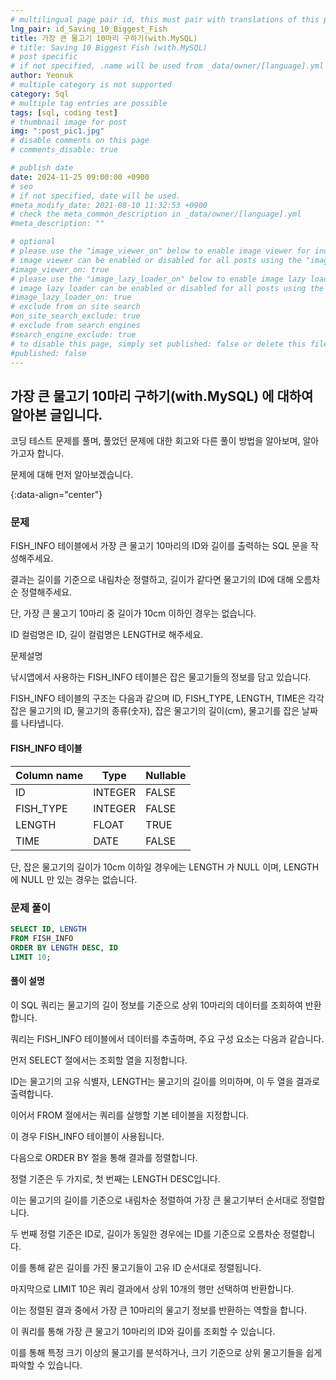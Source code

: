 ```yaml
---
# multilingual page pair id, this must pair with translations of this page. (This name must be unique)
lng_pair: id_Saving_10_Biggest_Fish
title: 가장 큰 물고기 10마리 구하기(with.MySQL)
# title: Saving 10 Biggest Fish (with.MySQL)
# post specific
# if not specified, .name will be used from _data/owner/[language].yml
author: Yeonuk
# multiple category is not supported
category: Sql
# multiple tag entries are possible
tags: [sql, coding test]
# thumbnail image for post
img: ":post_pic1.jpg"
# disable comments on this page
# comments_disable: true

# publish date
date: 2024-11-25 09:00:00 +0900
# seo
# if not specified, date will be used.
#meta_modify_date: 2021-08-10 11:32:53 +0900
# check the meta_common_description in _data/owner/[language].yml
#meta_description: ""

# optional
# please use the "image_viewer_on" below to enable image viewer for individual pages or posts (_posts/ or [language]/_posts folders).
# image viewer can be enabled or disabled for all posts using the "image_viewer_posts: true" setting in _data/conf/main.yml.
#image_viewer_on: true
# please use the "image_lazy_loader_on" below to enable image lazy loader for individual pages or posts (_posts/ or [language]/_posts folders).
# image lazy loader can be enabled or disabled for all posts using the "image_lazy_loader_posts: true" setting in _data/conf/main.yml.
#image_lazy_loader_on: true
# exclude from on site search
#on_site_search_exclude: true
# exclude from search engines
#search_engine_exclude: true
# to disable this page, simply set published: false or delete this file
#published: false
---
```


<!-- outline-start -->

## 가장 큰 물고기 10마리 구하기(with.MySQL) 에 대하여 알아본 글입니다.

코딩 테스트 문제를 풀며, 풀었던 문제에 대한 회고와 다른 풀이 방법을 알아보며, 알아가고자 합니다.

문제에 대해 먼저 알아보겠습니다.

{:data-align="center"}

<!-- outline-end -->

### 문제

FISH_INFO 테이블에서 가장 큰 물고기 10마리의 ID와 길이를 출력하는 SQL 문을 작성해주세요.

결과는 길이를 기준으로 내림차순 정렬하고, 길이가 같다면 물고기의 ID에 대해 오름차순 정렬해주세요.

단, 가장 큰 물고기 10마리 중 길이가 10cm 이하인 경우는 없습니다.

ID 컬럼명은 ID, 길이 컬럼명은 LENGTH로 해주세요.

문제설명

낚시앱에서 사용하는 FISH_INFO 테이블은 잡은 물고기들의 정보를 담고 있습니다.

FISH_INFO 테이블의 구조는 다음과 같으며 ID, FISH_TYPE, LENGTH, TIME은 각각 잡은 물고기의 ID, 물고기의 종류(숫자), 잡은 물고기의 길이(cm), 물고기를 잡은 날짜를 나타냅니다.

#### FISH_INFO 테이블

<!-- #### 제한사항

- a의 길이는 1 이상 1,000,000 이하입니다.
- a[i]는 i+1 번째 풍선에 써진 숫자를 의미합니다.
- a의 모든 수는 -1,000,000,000 이상 1,000,000,000 이하인 정수입니다.
- a의 모든 수는 서로 다릅니다. -->

<!-- #### 입출력 예 -->

| Column name | Type    | Nullable |
| ----------- | ------- | -------- |
| ID          | INTEGER | FALSE    |
| FISH_TYPE   | INTEGER | FALSE    |
| LENGTH      | FLOAT   | TRUE     |
| TIME        | DATE    | FALSE    |

단, 잡은 물고기의 길이가 10cm 이하일 경우에는 LENGTH 가 NULL 이며, LENGTH 에 NULL 만 있는 경우는 없습니다.

### 문제 풀이

```sql
SELECT ID, LENGTH
FROM FISH_INFO
ORDER BY LENGTH DESC, ID
LIMIT 10;
```

#### 풀이 설명

이 SQL 쿼리는 물고기의 길이 정보를 기준으로 상위 10마리의 데이터를 조회하여 반환합니다.

쿼리는 FISH_INFO 테이블에서 데이터를 추출하며, 주요 구성 요소는 다음과 같습니다.

먼저 SELECT 절에서는 조회할 열을 지정합니다.

ID는 물고기의 고유 식별자, LENGTH는 물고기의 길이를 의미하며, 이 두 열을 결과로 출력합니다.

이어서 FROM 절에서는 쿼리를 실행할 기본 테이블을 지정합니다.

이 경우 FISH_INFO 테이블이 사용됩니다.

다음으로 ORDER BY 절을 통해 결과를 정렬합니다.

정렬 기준은 두 가지로, 첫 번째는 LENGTH DESC입니다.

이는 물고기의 길이를 기준으로 내림차순 정렬하여 가장 큰 물고기부터 순서대로 정렬합니다.

두 번째 정렬 기준은 ID로, 길이가 동일한 경우에는 ID를 기준으로 오름차순 정렬합니다.

이를 통해 같은 길이를 가진 물고기들이 고유 ID 순서대로 정렬됩니다.

마지막으로 LIMIT 10은 쿼리 결과에서 상위 10개의 행만 선택하여 반환합니다.

이는 정렬된 결과 중에서 가장 큰 10마리의 물고기 정보를 반환하는 역할을 합니다.

이 쿼리를 통해 가장 큰 물고기 10마리의 ID와 길이를 조회할 수 있습니다.

이를 통해 특정 크기 이상의 물고기를 분석하거나, 크기 기준으로 상위 물고기들을 쉽게 파악할 수 있습니다.
